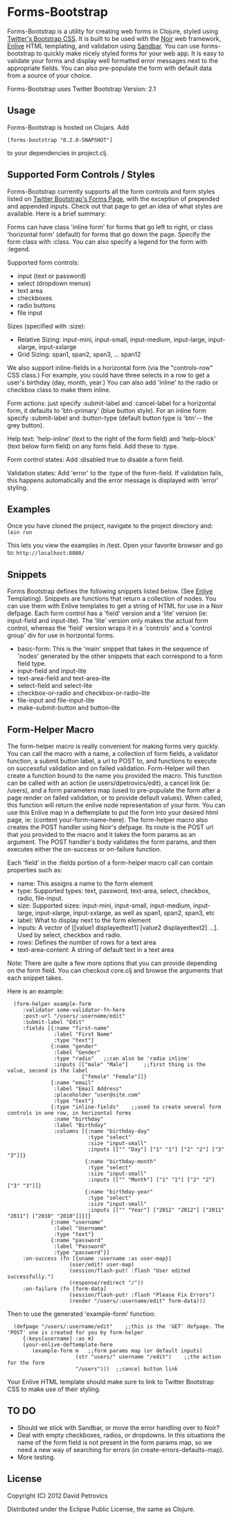# Forms-Bootstrap #
Forms-Bootstrap is a utility for creating web forms in Clojure, styled using 
[Twitter's Bootstrap CSS](http://twitter.github.com/bootstrap/). It is built to be used with the 
[Noir](https://github.com/noir-clojure/noir) web framework, 
[Enlive](https://github.com/cgrand/enlive) HTML templating, and validation using 
[Sandbar](https://github.com/brentonashworth/sandbar).
You can use forms-bootstrap to quickly make nicely styled forms for your web app. It is easy to validate 
your forms and display well formatted error messages next to the appropriate fields. You can also pre-populate 
the form with default data from a source of your choice.

Forms-Bootstrap uses Twitter Bootstrap Version: 2.1

## Usage ##
Forms-Bootstrap is hosted on Clojars. Add

	[forms-bootstrap "0.2.0-SNAPSHOT"]

to your dependencies in project.clj.

## Supported Form Controls / Styles ##
Forms-Bootstrap currently supports all the form controls and form styles listed on 
[Twitter Bootstrap's Forms Page](http://twitter.github.com/bootstrap/base-css.html#forms), with the exception of prepended and appended inputs. Check out that page to get an idea of what styles are available. Here is a brief summary:

Forms can have class 'inline form' for forms that go left to right, or class 'horizontal form' (default) for forms that go down the page. Specify the form class with :class. You can also specify a legend for the form with :legend.

Supported form controls: 

* input (text or password)
* select (dropdown menus)
* text area
* checkboxes
* radio buttons
* file input

Sizes (specified with :size):

* Relative Sizing: input-mini, input-small, input-medium, input-large, input-xlarge, input-xxlarge
* Grid Sizing: span1, span2, span3, ... span12

We also support inline-fields in a horizontal form (via the "controls-row" CSS class.) For example, you could have three selects in a row to get a user's birthday (day, month, year.) You can also add 'inline' to the radio or checkbox class to make them inline.

Form actions: just specify :submit-label and :cancel-label for a horizontal form, it defaults to 'btn-primary' (blue button style). For an inline form specify :submit-label and :button-type (default button type is 'btn'-- the grey button).

Help text: 'help-inline' (text to the right of the form field) and 'help-block' (text below form field) on any form field. Add these to :type.

Form control states: Add :disabled true to disable a form field.

Validation states: Add 'error' to the :type of the form-field. If validation fails, this happens automatically and the error message is displayed with 'error' styling. 

## Examples ##
Once you have cloned the project, navigate to the project directory and:
`lein run`

This lets you view the examples in /test. Open your favorite browser and go to:
`http://localhost:8080/`

## Snippets ##
Forms Bootstrap defines the following snippets listed below. (See 
[Enlive](https://github.com/cgrand/enlive) Templating). Snippets are functions that return 
a collection of nodes. You can use them with Enlive templates to get a string of HTML 
for use in a Noir defpage. Each form control has a 'field' version and a 'lite' version (ie: input-field and input-lite). The 'lite' version only makes the actual form control, whereas the 'field' version wraps it in a 'controls' and a 'control group' div for use in horizontal forms.

* basic-form: This is the 'main' snippet that takes in the sequence of 'nodes' generated by the other snippets
that each correspond to a form field type.
* input-field and input-lite
* text-area-field and text-area-lite
* select-field and select-lite
* checkbox-or-radio and checkbox-or-radio-lite
* file-input and file-input-lite
* make-submit-button and button-lite

## Form-Helper Macro ##
The form-helper macro is really convenient for making forms very quickly. You can call the macro with a name, a
collection of form fields, a validator function, a submit button label, a url to POST to, and functions to 
execute on successful validation and on failed validation. Form-Helper will then create a function bound to the name
you provided the macro. This function can be called with an action (ie users/dpetrovics/edit), a cancel link 
(ie: /users), and a form parameters map (used to pre-populate the form after a page render on failed validation, 
or to provide default values). When called, this function will return the enlive node representation of your form. 
You can use this Enlive map in a deftemplate to put the form into your desired html page, ie: 
(content your-form-name-here). The form-helper macro also creates the POST handler using Noir's defpage. Its route
is the POST url that you provided to the macro and it takes the form params as an argument. The POST handler's body
validates the form params, and then executes either the on-success or on-failure function.

Each 'field' in the :fields portion of a form-helper macro call can contain properties such as: 

* name: This assigns a name to the form element
* type: Supported types: text, password, text-area, select, checkbox, radio, file-input. 
* size: Supported sizes: input-mini, input-small, input-medium, input-large, input-xlarge, input-xxlarge, 
as well as span1, span2, span3, etc
* label: What to display next to the form element
* inputs: A vector of [[value1 displayedtext1] [value2 displayedtext2] ...]. Used by select, checkbox and radio.
* rows: Defines the number of rows for a text area
* text-area-content: A string of default text in a text area

Note: There are quite a few more options that you can provide depending on the form field. You can checkout core.clj 
and browse the arguments that each snippet takes.

Here is an example:

      (form-helper example-form
         :validator some-validator-fn-here
         :post-url "/users/:username/edit"
         :submit-label "Edit"
         :fields [{:name "first-name"
                   :label "First Name"
                   :type "text"}
                  {:name "gender"
                   :label "Gender"
                   :type "radio"   ;;can also be 'radio inline'
                   :inputs [["male" "Male"]		;;first thing is the value, second is the label
                            ["female" "Female"]]}
                  {:name "email"
                   :label "Email Address"
                   :placeholder "user@site.com"
                   :type "text"}
                  {:type "inline-fields"	;;used to create several form controls in one row, in horizontal forms
                   :name "birthday"
                   :label "Birthday"
                   :columns [{:name "birthday-day"
                              :type "select"
                              :size "input-small" 
                              :inputs [["" "Day"] ["1" "1"] ["2" "2"] ["3" "3"]]}
                             {:name "birthday-month"
                              :type "select"
                              :size "input-small"
                              :inputs [["" "Month"] ["1" "1"] ["2" "2"] ["3" "3"]]}
                             {:name "birthday-year"
                              :type "select"
                              :size "input-small"
                              :inputs [["" "Year"] ["2012" "2012"] ["2011" "2011"] ["2010" "2010"]]}]}
                  {:name "username"
                   :label "Username"
                   :type "text"}
                  {:name "password"
                   :label "Password"
                   :type "password"}]
         :on-success (fn [{uname :username :as user-map}]
                        (user/edit! user-map)
                        (session/flash-put! :flash "User edited successfully.")
                        (response/redirect "/"))
         :on-failure (fn [form-data]
                        (session/flash-put! :flash "Please Fix Errors")
                        (render "/users/:username/edit" form-data)))
   
Then to use the generated 'example-form' function:

      (defpage "/users/:username/edit"    ;;this is the 'GET' defpage. The 'POST' one is created for you by form-helper
         {:keys[username] :as m}
         (your-enlive-deftemplate-here 
            (example-form m   ;;form params map (or default inputs)
                          (str "users/" username "/edit")    ;;the action for the form
                          "/users")))  ;;cancel button link

Your Enlive HTML template should make sure to link to Twitter Bootstrap CSS to make use of their styling.

## TO DO ##
* Should we stick with Sandbar, or move the error handling over to Noir?
* Deal with empty checkboxes, radios, or dropdowns. In this situations the name of the form field is not present in the form params map, so we need a new way of searching for errors (in create-errors-defaults-map).
* More testing.

## License ##

Copyright (C) 2012 David Petrovics

Distributed under the Eclipse Public License, the same as Clojure.
